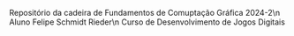 Repositório da cadeira de Fundamentos de Comuptação Gráfica 2024-2\n
Aluno Felipe Schmidt Rieder\n
Curso de Desenvolvimento de Jogos Digitais
